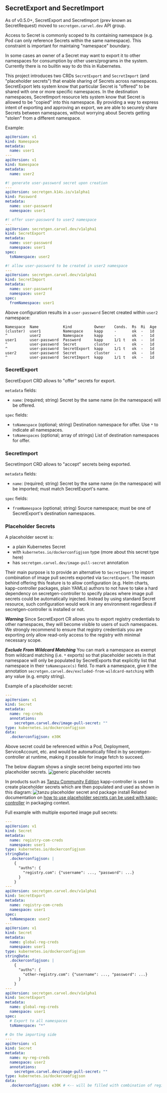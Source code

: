 ## SecretExport and SecretImport

As of v0.5.0+, SecretExport and SecretImport (prev known as SecretRequest) moved to `secretgen.carvel.dev` API group.

Access to Secret is commonly scoped to its containing namespace (e.g. Pod can only reference Secrets within the same namespace). This constraint is important for maintaing "namespace" boundary.

In some cases an owner of a Secret may want to export it to other namespaces for consumption by other users/programs in the system. Currently there is no builtin way to do this in Kubernetes.

This project introduces two CRDs `SecretExport` and `SecretImport` (and "placeholder secrets") that enable sharing of Secrets across namespaces. SecretExport lets system know that particular Secret is "offered" to be shared with one or more specific namespaces. In the destination namespaces, SecretImport resource lets system know that Secret is allowed to be "copied" into this namespace. By providing a way to express intent of exporting and approving an export, we are able to securely share Secrets between namespaces, without worrying about Secrets getting "stolen" from a different namespace.

Example:

```yaml
apiVersion: v1
kind: Namespace
metadata:
  name: user1
---
apiVersion: v1
kind: Namespace
metadata:
  name: user2

#! generate user-password secret upon creation
---
apiVersion: secretgen.k14s.io/v1alpha1
kind: Password
metadata:
  name: user-password
  namespace: user1

#! offer user-password to user2 namespace
---
apiVersion: secretgen.carvel.dev/v1alpha1
kind: SecretExport
metadata:
  name: user-password
  namespace: user1
spec:
  toNamespace: user2

#! allow user-password to be created in user2 namespace
---
apiVersion: secretgen.carvel.dev/v1alpha1
kind: SecretImport
metadata:
  name: user-password
  namespace: user2
spec:
  fromNamespace: user1
```

Above configuration results in a `user-password` Secret created within `user2` namespace:

```
Namespace  Name           Kind          Owner    Conds.  Rs  Ri  Age
(cluster)  user1          Namespace     kapp     -       ok  -   1d
^          user2          Namespace     kapp     -       ok  -   1d
user1      user-password  Password      kapp     1/1 t   ok  -   1d
^          user-password  Secret        cluster  -       ok  -   1d
^          user-password  SecretExport  kapp     1/1 t   ok  -   1d
user2      user-password  Secret        cluster  -       ok  -   1d
^          user-password  SecretImport  kapp     1/1 t   ok  -   1d
```

### SecretExport

SecretExport CRD allows to "offer" secrets for export.

`metadata` fields:

- `name`: (required; string) Secret by the same name (in the namespace) will be offered.

`spec` fields:

- `toNamespace` (optional; string) Destination namespace for offer. Use `*` to indicate all namespaces.
- `toNamespaces` (optional; array of strings) List of destination namespaces for offer.

### SecretImport

SecretImport CRD allows to "accept" secrets being exported.

`metadata` fields:

- `name`: (required; string) Secret by the same name (in the namespace) will be imported; must match SecretExport's name.

`spec` fields:

- `fromNamespace` (optional; string) Source namespace; must be one of SecretExport's destination namespaces.

### Placeholder Secrets

A placeholder secret is:

- a plain Kubernetes Secret
- with `kubernetes.io/dockerconfigjson` type (more about this secret type here)
- has `secretgen.carvel.dev/image-pull-secret` annotation

Their main purpose is to provide an alternative to `SecretImport` to import combination of image pull secrets exported via `SecretExport`. The reason behind offering this feature is to allow configuration (e.g. Helm charts, kapp-controller packages, plain YAMLs) authors to not have to take a hard dependency on secretgen-controller to specify places where image pull secrets could be automatically injected. Instead by using standard Secret resource, such configuration would work in any environment regardless if secretgen-controller is installed or not.

***Warning*** Since SecretExport CR allows you to export registry credentials to other namespaces, they will become visible to users of such namespaces. We strongly recommend to ensure that registry credentials you are exporting only allow read-only access to the registry with minimal necessary scope.

***Exclude From Wildcard Matching***
You can mark a namespace as exempt from wildcard matching (i.e. `*` exports) so
that placeholder secrets in that namespace will only be populated by SecretExports that
explicitly list that namespace in their `toNamespace(s)` field. To mark a
namespace, give it the annotation `secretgen.carvel.dev/excluded-from-wildcard-matching` with any value (e.g. empty string).

Example of a placeholder secret:

```yaml
---
apiVersion: v1
kind: Secret
metadata:
  name: reg-creds
  annotations:
    secretgen.carvel.dev/image-pull-secret: ""
type: kubernetes.io/dockerconfigjson
data:
  .dockerconfigjson: e30K
```

Above secret could be referenced within a Pod, Deployment, ServiceAccount, etc. and would be automatically filled in by secretgen-controller at runtime, making it possible for image fetch to succeed.

The below diagram shows a single secret being exported into two placeholder
secrets.
![generic placeholder secrets](placeholder-secrets-generic.jpg)

In products such as [Tanzu Community Edition](https://github.com/vmware-tanzu/community-edition) kapp-controller is used to create placeholder secrets
which are then populated and used as shown in this diagram:
![tanzu placeholder secret and package install](placeholder-secrets-tanzu.jpg)
Related documentation on [how to use placeholder secrets can be used with kapp-controller](https://carvel.dev/kapp-controller/docs/latest/private-registry-auth/) in packaging context.

Full example with multiple exported image pull secrets:

```yaml
---
apiVersion: v1
kind: Secret
metadata:
  name: registry-com-creds
  namespace: user1
type: kubernetes.io/dockerconfigjson
stringData:
  .dockerconfigjson: |
    {
      "auths": {
        "registry.com": {"username": ..., "password": ...}
      }
    }
---
apiVersion: secretgen.carvel.dev/v1alpha1
kind: SecretExport
metadata:
  name: registry-com-creds
  namespace: user1
spec:
  toNamespace: user2
---
apiVersion: v1
kind: Secret
metadata:
  name: global-reg-creds
  namespace: user1
type: kubernetes.io/dockerconfigjson
stringData:
  .dockerconfigjson: |
    {
      "auths": {
        "other-registry.com": {"username": ..., "password": ...}
      }
    }
---
apiVersion: secretgen.carvel.dev/v1alpha1
kind: SecretExport
metadata:
  name: global-reg-creds
  namespace: user1
spec:
  # Export to all namespaces
  toNamespace: "*"

# On the importing side
---
apiVersion: v1
kind: Secret
metadata:
  name: my-reg-creds
  namespace: user2
  annotations:
    secretgen.carvel.dev/image-pull-secret: ""
type: kubernetes.io/dockerconfigjson
data:
  .dockerconfigjson: e30K # <-- will be filled with combination of registry-com-creds + global-reg-creds
```
